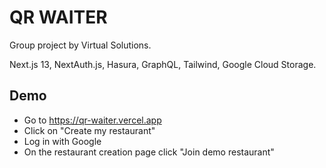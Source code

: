 # QR WAITER

Group project by Virtual Solutions.

Next.js 13, NextAuth.js, Hasura, GraphQL, Tailwind, Google Cloud Storage.

## Demo

- Go to https://qr-waiter.vercel.app
- Click on "Create my restaurant"
- Log in with Google
- On the restaurant creation page click "Join demo restaurant"

